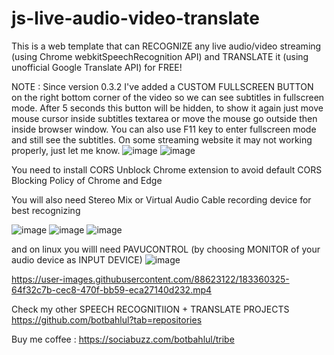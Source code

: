 # js-live-audio-video-translate
This is a web template that can RECOGNIZE any live audio/video streaming (using Chrome webkitSpeechRecognition API) and TRANSLATE it (using unofficial Google Translate API) for FREE!

NOTE : Since version 0.3.2 I've added a CUSTOM FULLSCREEN BUTTON on the right bottom corner of the video so we can see subtitles in fullscreen mode.
After 5 seconds this button will be hidden, to show it again just move mouse cursor inside subtitles textarea or move the mouse go outside then inside browser window.
You can also use F11 key to enter fullscreen mode and still see the subtitles. On some streaming website it may not working properly, just let me know.
![image](https://github.com/user-attachments/assets/d3dbdeb3-bb68-4ef9-987f-2ba0c54bde35)
![image](https://github.com/user-attachments/assets/3b9d3472-9ed2-4830-a59a-28b8496aefa1)



You need to install CORS Unblock Chrome extension to avoid default CORS Blocking Policy of Chrome and Edge

You will also need Stereo Mix or Virtual Audio Cable recording device for best recognizing

![image](https://user-images.githubusercontent.com/88623122/199527559-e2609d8c-3479-420d-8c52-806fa56a21f4.png)
![image](https://user-images.githubusercontent.com/88623122/199528286-1ab77dc4-38a9-41f2-9b92-25db352a1ed2.png)
![image](https://user-images.githubusercontent.com/88623122/199528861-22541706-3bdf-427c-8c2f-44174b114e34.png)

and on linux you willl need PAVUCONTROL (by choosing MONITOR of your audio device as INPUT DEVICE)
![image](https://user-images.githubusercontent.com/88623122/199517907-76d61acb-3f07-49b6-8f2f-4b6a2b787eff.png)

https://user-images.githubusercontent.com/88623122/183360325-64f32c7b-cec8-470f-bb59-eca27140d232.mp4

Check my other SPEECH RECOGNITIION + TRANSLATE PROJECTS https://github.com/botbahlul?tab=repositories

Buy me coffee : https://sociabuzz.com/botbahlul/tribe
